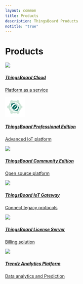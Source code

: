 ```yaml
---
layout: common
title: Products
description: ThingsBoard Products
notitle: "true"
---
```


<h1 class="mainTitle products">Products</h1>

<div class="products-cards">
    <a href="/products/paas/" class="card cloud">
        <img src="/images/thingsboard-c-icon.svg">
        <h5 class="title">ThingsBoard Cloud</h5>
        <p>Platform as a service</p>
    </a>
    <a href="/products/thingsboard-pe/" class="card prof">
        <img src="/images/thingsboard-p-icon.svg">
        <h5 class="title">ThingsBoard Professional Edition</h5>
        <p>Advanced IoT platform</p>
    </a>
    <a href="/docs/getting-started-guides/what-is-thingsboard/" class="card com">
        <img src="/images/thingsboard-cm-icon.svg">
        <h5 class="title">ThingsBoard Community Edition</h5>
        <p>Open source platform</p>
    </a>
    <a href="/docs/iot-gateway/what-is-iot-gateway/" class="card gateway">
        <img src="/images/gateway-icon.svg">
        <h5 class="title">ThingsBoard IoT Gateway</h5>
        <p>Connect legacy protocols</p>
    </a>
    <a href="/products/license-server/" class="card license">
        <img src="/images/license-icon.svg">
        <h5 class="title">ThingsBoard License Server</h5>
        <p>Billing solution</p>
    </a>
    <a href="/products/trendz/" class="card trendz">
        <img src="/images/trendz-icon.svg">
        <h5 class="title">Trendz Analytics Platform</h5>
        <p>Data analytics and Prediction</p>
    </a>
</div>
